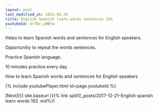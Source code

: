```yaml
---
layout: post
last_modified_at: 2021-03-29
title: English Spanish learn words sentences 324 
youtubeId: 4rTDc_wMBYw
---
```

 
 
Helps to learn Spanish words and sentences for English speakers.

Opportunitiy to repeat the words sentences. 

Practice Spanish language. 
 
10 minutes practice every day. 
 
How to learn Spanish words and sentences for English speakers 
 
{% include youtubePlayer.html id=page.youtubeId %}
 
 
[Next]({{ site.baseurl }}{% link  split1/_posts/2017-12-21-English spanish learn words 192 .md%})
 
